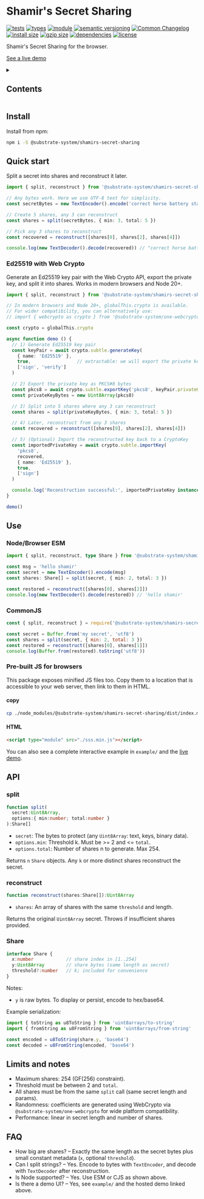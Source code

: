 # Shamir's Secret Sharing
[![tests](https://img.shields.io/github/actions/workflow/status/substrate-system/shamirs-secret-sharing/nodejs.yml?style=flat-square)](https://github.com/substrate-system/shamirs-secret-sharing/actions/workflows/nodejs.yml)
[![types](https://img.shields.io/npm/types/@substrate-system/icons?style=flat-square)](README.md)
[![module](https://img.shields.io/badge/module-ESM%2FCJS-blue?style=flat-square)](README.md)
[![semantic versioning](https://img.shields.io/badge/semver-2.0.0-blue?logo=semver&style=flat-square)](https://semver.org/)
[![Common Changelog](https://nichoth.github.io/badge/common-changelog.svg)](./CHANGELOG.md)
[![install size](https://flat.badgen.net/packagephobia/install/@substrate-system/shamirs-secret-sharing)](https://packagephobia.com/result?p=@substrate-system/shamirs-secret-sharing)
[![gzip size](https://img.shields.io/bundlephobia/minzip/@substrate-system/shamirs-secret-sharing?style=flat-square)](https://bundlephobia.com/@substrate-system/shamirs-secret-sharing)
[![dependencies](https://img.shields.io/badge/dependencies-zero-brightgreen.svg?style=flat-square)](package.json)
[![license](https://img.shields.io/badge/license-Big_Time-blue?style=flat-square)](LICENSE)


Shamir's Secret Sharing for the browser.

[See a live demo](https://substrate-system.github.io/shamirs-secret-sharing/)

<details><summary><h2>Contents</h2></summary>

<!-- toc -->

- [Install](#install)
- [Quick start](#quick-start)
  * [Ed25519 with Web Crypto](#ed25519-with-web-crypto)
- [Use](#use)
  * [Node/Browser ESM](#nodebrowser-esm)
  * [CommonJS](#commonjs)
  * [Pre-built JS for browsers](#pre-built-js-for-browsers)
- [API](#api)
  * [split](#split)
  * [reconstruct](#reconstruct)
  * [Share](#share)
- [Limits and notes](#limits-and-notes)
- [FAQ](#faq)

<!-- tocstop -->

</details>

## Install

Install from npm:

```sh
npm i -S @substrate-system/shamirs-secret-sharing
```

## Quick start

Split a secret into shares and reconstruct it later.

```ts
import { split, reconstruct } from '@substrate-system/shamirs-secret-sharing'

// Any bytes work. Here we use UTF-8 text for simplicity.
const secretBytes = new TextEncoder().encode('correct horse battery staple')

// Create 5 shares, any 3 can reconstruct
const shares = split(secretBytes, { min: 3, total: 5 })

// Pick any 3 shares to reconstruct
const recovered = reconstruct([shares[0], shares[2], shares[4]])

console.log(new TextDecoder().decode(recovered)) // "correct horse battery staple"
```

### Ed25519 with Web Crypto

Generate an Ed25519 key pair with the Web Crypto API, export the private key,
and split it into shares. Works in modern browsers and Node 20+.

```ts
import { split, reconstruct } from '@substrate-system/shamirs-secret-sharing'

// In modern browsers and Node 20+, globalThis.crypto is available.
// For wider compatibility, you can alternatively use:
// import { webcrypto as crypto } from '@substrate-system/one-webcrypto'

const crypto = globalThis.crypto

async function demo () {
  // 1) Generate Ed25519 key pair
  const keyPair = await crypto.subtle.generateKey(
    { name: 'Ed25519' },
    true,                 // extractable: we will export the private key
    ['sign', 'verify']
  )

  // 2) Export the private key as PKCS#8 bytes
  const pkcs8 = await crypto.subtle.exportKey('pkcs8', keyPair.privateKey)
  const privateKeyBytes = new Uint8Array(pkcs8)

  // 3) Split into 5 shares where any 3 can reconstruct
  const shares = split(privateKeyBytes, { min: 3, total: 5 })

  // 4) Later, reconstruct from any 3 shares
  const recovered = reconstruct([shares[0], shares[2], shares[4]])

  // 5) (Optional) Import the reconstructed key back to a CryptoKey
  const importedPrivateKey = await crypto.subtle.importKey(
    'pkcs8',
    recovered,
    { name: 'Ed25519' },
    true,
    ['sign']
  )

  console.log('Reconstruction successful:', importedPrivateKey instanceof CryptoKey)
}

demo()
```


## Use

### Node/Browser ESM
```ts
import { split, reconstruct, type Share } from '@substrate-system/shamirs-secret-sharing'

const msg = 'hello shamir'
const secret = new TextEncoder().encode(msg)
const shares: Share[] = split(secret, { min: 2, total: 3 })

const restored = reconstruct([shares[0], shares[2]])
console.log(new TextDecoder().decode(restored)) // 'hello shamir'
```

### CommonJS
```js
const { split, reconstruct } = require('@substrate-system/shamirs-secret-sharing')

const secret = Buffer.from('my secret', 'utf8')
const shares = split(secret, { min: 2, total: 3 })
const restored = reconstruct([shares[0], shares[1]])
console.log(Buffer.from(restored).toString('utf8'))
```

### Pre-built JS for browsers
This package exposes minified JS files too. Copy them to a location that is
accessible to your web server, then link to them in HTML.

#### copy
```sh
cp ./node_modules/@substrate-system/shamirs-secret-sharing/dist/index.min.js ./public/sss.min.js
```

#### HTML
```html
<script type="module" src="./sss.min.js"></script>
```

You can also see a complete interactive example in `example/` and the
[live demo](https://substrate-system.github.io/shamirs-secret-sharing/).

## API

### split

```ts
function split(
  secret:Uint8Array,
  options:{ min:number; total:number }
):Share[]
```

- `secret`: The bytes to protect (any `Uint8Array`: text, keys, binary data).
- `options.min`: Threshold k. Must be >= 2 and <= `total`.
- `options.total`: Number of shares n to generate. Max 254.

Returns `n` `Share` objects. Any `k` or more distinct shares reconstruct the secret.

### reconstruct

```ts
function reconstruct(shares:Share[]):Uint8Array
```

- `shares`: An array of shares with the same `threshold` and length.

Returns the original `Uint8Array` secret. Throws if insufficient shares provided.

### Share

```ts
interface Share {
  x:number            // share index in [1..254]
  y:Uint8Array        // share bytes (same length as secret)
  threshold?:number   // k; included for convenience
}
```

Notes:
- `y` is raw bytes. To display or persist, encode to hex/base64.

Example serialization:

```ts
import { toString as u8ToString } from 'uint8arrays/to-string'
import { fromString as u8FromString } from 'uint8arrays/from-string'

const encoded = u8ToString(share.y, 'base64')
const decoded = u8FromString(encoded, 'base64')
```

## Limits and notes

- Maximum shares: 254 (GF(256) constraint).
- Threshold must be between 2 and `total`.
- All shares must be from the same `split` call (same secret length and params).
- Randomness: coefficients are generated using WebCrypto via
  `@substrate-system/one-webcrypto` for wide platform compatibility.
- Performance: linear in secret length and number of shares.

## FAQ

- How big are shares? &ndash; Exactly the same length as the secret bytes plus small
  constant metadata (`x`, optional `threshold`).
- Can I split strings? &ndash; Yes. Encode to bytes with `TextEncoder`,
  and decode with `TextDecoder` after reconstruction.
- Is Node supported? &ndash; Yes. Use ESM or CJS as shown above.
- Is there a demo UI? &ndash; Yes, see `example/` and the hosted demo
  linked above.
